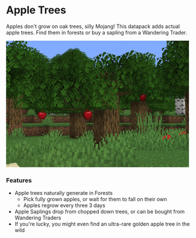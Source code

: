 # Apple Trees<!--$headerTitle--><!--$pmc:delete-->

Apples don't grow on oak trees, silly Mojang! This datapack adds actual apple trees. Find them in forests or buy a sapling from a Wandering Trader.

<img src="images/apple_tree.png" alt="Apple Tree in a Forest" width="500"/><!--$localAssetToURL--> <!--$modrinth:replaceWithVideo--> <!--$pmc:delete-->

### Features
- Apple trees naturally generate in Forests
    - Pick fully grown apples, or wait for them to fall on their own
    - Apples regrow every three 3 days
- Apple Saplings drop from chopped down trees, or can be bought from Wandering Traders
- If you're lucky, you might even find an ultra-rare golden apple tree in the wild
